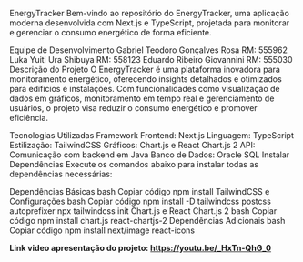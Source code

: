 EnergyTracker
Bem-vindo ao repositório do EnergyTracker, uma aplicação moderna desenvolvida com Next.js e TypeScript, projetada para monitorar e gerenciar o consumo energético de forma eficiente.

Equipe de Desenvolvimento
Gabriel Teodoro Gonçalves Rosa
RM: 555962
Luka Yuiti Ura Shibuya
RM: 558123
Eduardo Ribeiro Giovannini
RM: 555030
Descrição do Projeto
O EnergyTracker é uma plataforma inovadora para monitoramento energético, oferecendo insights detalhados e otimizados para edifícios e instalações. Com funcionalidades como visualização de dados em gráficos, monitoramento em tempo real e gerenciamento de usuários, o projeto visa reduzir o consumo energético e promover eficiência.

Tecnologias Utilizadas
Framework Frontend: Next.js
Linguagem: TypeScript
Estilização: TailwindCSS
Gráficos: Chart.js e React Chart.js 2
API: Comunicação com backend em Java
Banco de Dados: Oracle SQL
Instalar Dependências
Execute os comandos abaixo para instalar todas as dependências necessárias:

Dependências Básicas
bash
Copiar código
npm install
TailwindCSS e Configurações
bash
Copiar código
npm install -D tailwindcss postcss autoprefixer
npx tailwindcss init
Chart.js e React Chart.js 2
bash
Copiar código
npm install chart.js react-chartjs-2
Dependências Adicionais
bash
Copiar código
npm install next/image react-icons

**Link video apresentação do projeto: https://youtu.be/_HxTn-QhG_0**
